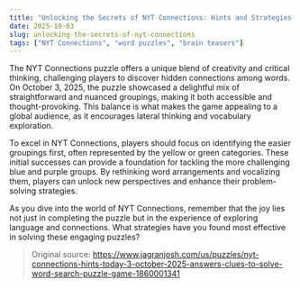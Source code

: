 ```yaml
---
title: "Unlocking the Secrets of NYT Connections: Hints and Strategies for October 3, 2025"
date: 2025-10-03
slug: unlocking-the-secrets-of-nyt-connections
tags: ["NYT Connections", "word puzzles", "brain teasers"]
---
```


The NYT Connections puzzle offers a unique blend of creativity and critical thinking, challenging players to discover hidden connections among words. On October 3, 2025, the puzzle showcased a delightful mix of straightforward and nuanced groupings, making it both accessible and thought-provoking. This balance is what makes the game appealing to a global audience, as it encourages lateral thinking and vocabulary exploration.

To excel in NYT Connections, players should focus on identifying the easier groupings first, often represented by the yellow or green categories. These initial successes can provide a foundation for tackling the more challenging blue and purple groups. By rethinking word arrangements and vocalizing them, players can unlock new perspectives and enhance their problem-solving strategies.

As you dive into the world of NYT Connections, remember that the joy lies not just in completing the puzzle but in the experience of exploring language and connections. What strategies have you found most effective in solving these engaging puzzles?
> Original source: https://www.jagranjosh.com/us/puzzles/nyt-connections-hints-today-3-october-2025-answers-clues-to-solve-word-search-puzzle-game-1860001341